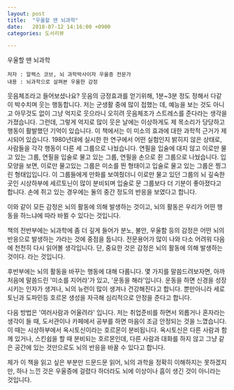 ```yaml
---
layout: post
title:  "우울할 땐 뇌과학"
date:   2018-07-12 14:16:00 +0900
categories: 도서리뷰

---
```


우울할 땐 뇌과학

```
저자 : 알렉스 코브, 뇌 과학박사이자 우울증 전문가
내용 : 뇌과학으로 살펴본 우울한 감정
```

웃음체조라고 들어보셨나요? 웃음의 긍정효과를 얻기위해, 1분~3분 정도 정해서 다같이 박수치며 웃는 행동합니다. 저는 군생활 중에 많이 접했는 데, 예능을 보는 것도 아니고 아무것도 없이 그냥 억지로 웃으라니 오히려 웃음체조가 스트레스를 준다라는 생각을 가졌습니다. 그런데, 그렇게 억지로 많이 웃은 날에는 이상하게도 제 목소리가 당당하고 행동이 활발했던 기억이 있습니다. 이 책에서는 이 미소의 효과에 대한 과학적 근거가 제시되어 있습니다.  1980년대에 실시한 한 연구에서 어떤 실험인지 밝히지 않은 상태로, 사람들을 각각 행동이 다른 세 그룹으로 나눴습니다. 연필을 입술에 대지 않고 이로만 물고 있는 그룹, 연필을 입술로 물고 있는 그룹, 연필을 손으로 쥔 그룹으로 나눴습니다. 입모양을 보면, 이로만 물고있는 그룹은 미소를 띈 형태이고 입술로 물고 있는 그룹은 찡그린 형태입입니다. 이 그룹들에게 만화를 보여줬더니 이로만 물고 있던 그룹의 뇌 깊숙한 곳인 시상하부에 세르토닌이 많이 분비되며 입술로 문 그룹보다 더 기분이 좋아졌다고 합니다. 손에 쥐고 있는 경우에는 둘의 중간 정도의 반응을 보였다고 합니다.

이와 같이 모든 감정은 뇌의 활동에 의해 발생하는 것이고, 뇌의 활동은 우리가 어떤 행동을 하느냐에 따라 바뀔 수 있다는 것입니다.

책의 전반부에는 뇌과학에 좀 더 깊게 들어가 분노, 불안, 우울함 등의 감정은 어떤 뇌의 반응으로 발생하는 가라는 것에 중점을 둡니다. 전문용어가 많이 나와 다소 어려워 다음에 천천히 다시 읽어볼 생각입니다. 단, 중요한 것은 감정은 뇌의 활동에 의해 발생하는 것이다. 라는 것입니다.

후반부에는 뇌의 활동을 바꾸는 행동에 대해 다룹니다. 몇 가지를 말씀드려보자면, 아까 처음에 말씀드린 '미소를 지어라'가 있고, '운동을 해라'입니다.  운동을 하면 신경을 성장시키는 인자가 생겨나, 뇌의 뉴런이 많이 생겨나 건강해진다고 합니다. 뿐만아니라 세로토닌과 도파민등 호르몬 생성을 자극해 심리적으로 안정을 준다고 합니다. 

다음 방법은 '여러사람과 어울려라' 입니다. 저는 취업준비를 하면서 외롭거나 혼자라는 생각이 들 때, 도서관이나 카페에서 공부를 하면 마음이 조금 안정되는 것을 느꼈습니다. 이 때는 시상하부에서 옥시토신이라는 호르몬이 분비됩니다. 옥시토신은 다른 사람과 함께 있거나, 스킨쉽을 할 때 분비되는 호르몬인데, 다른 사람과 대화를 하지 않고 그냥 같은 공간에 있는 것만으로도 뇌의 반응을 바꿀 수 있다고 합니다. 

제가 이 책을 읽고 싶은 부분만 드문드문 읽어, 뇌의 과학을 정확히 이해하지는 못하겠지만, 하나 느낀 것은 우울증에 걸렸다 하더라도 뇌에 이상이나 흠이 생긴 것이 아니라는 것입니다.

 

